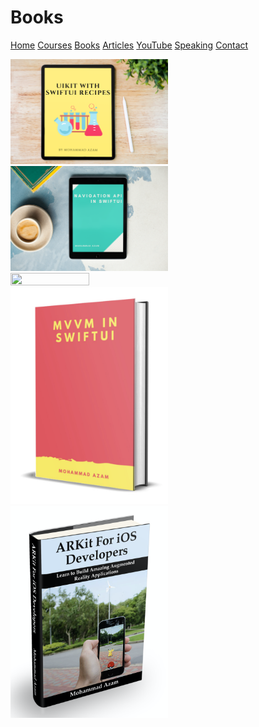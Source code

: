# Books

[Home](https://azamsharp.github.io)
[Courses](/courses)
[Books](/books)
[Articles](/articles)
[YouTube](https://www.youtube.com/channel/UCKvDySsrOVgUgRLhWHeyHJA?view_as=subscriber)
[Speaking](/speaking)
[Contact](/contact)

<a href="https://azamsharp.gumroad.com/l/uikit-using-swiftui">
<img src="https://github.com/azamsharp/azamsharp.github.io/blob/master/_posts/images/uikit-recipes.png?raw=true" width="50%" height="50%">
</a>

<a href="https://azamsharp.gumroad.com/l/navigation-api-swiftui">
<img src="https://github.com/azamsharp/azamsharp.github.io/blob/master/_posts/images/navigation-api.png?raw=true" width="50%" height="50%">
</a>

<a href="https://azamsharp.gumroad.com/l/surviving-the-coding-bootcamp">
<img src="https://github.com/azamsharp/azamsharp.github.io/blob/master/_posts/images/surviving-coding-bootcamp.png?raw=true" width="50%" height="50%">
</a>

<a href="/books/mvvm-in-swiftui.zip">
<img src="https://github.com/azamsharp/azamsharp.github.io/blob/master/_posts/images/mvvmswiftui.png?raw=true" width="50%" height="50%">
</a>

<a href="https://gum.co/QOIq">
<img src="https://github.com/azamsharp/azamsharp.github.io/blob/master/_posts/images/arkitforios.png?raw=true" width="50%" height="50%">
</a>
